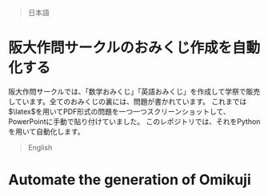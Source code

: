 > 日本語
# 阪大作問サークルのおみくじ作成を自動化する
阪大作問サークルでは、「数学おみくじ」「英語おみくじ」を作成して学祭で販売しています。全てのおみくじの裏には、問題が書かれています。
これまでは$\latex$を用いてPDF形式の問題を一つ一つスクリーンショットして、PowerPointに手動で貼り付けていました。
このレポジトリでは、それをPythonを用いて自動化します。

> English
# Automate the generation of Omikuji
